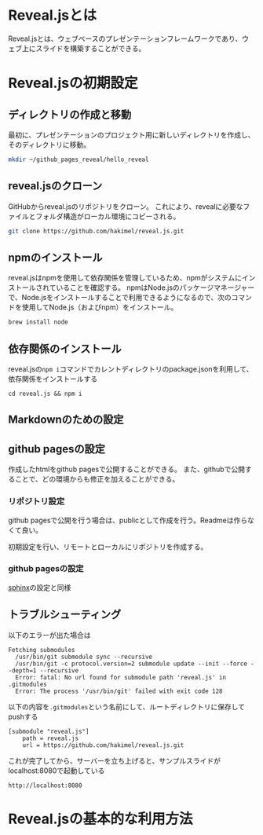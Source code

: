# Reveal.jsとは
Reveal.jsとは、ウェブベースのプレゼンテーションフレームワークであり、ウェブ上にスライドを構築することができる。


# Reveal.jsの初期設定
## ディレクトリの作成と移動
最初に、プレゼンテーションのプロジェクト用に新しいディレクトリを作成し、そのディレクトリに移動。

```bash
mkdir ~/github_pages_reveal/hello_reveal
```

## reveal.jsのクローン
GitHubからreveal.jsのリポジトリをクローン。
これにより、revealに必要なファイルとフォルダ構造がローカル環境にコピーされる。

```bash
git clone https://github.com/hakimel/reveal.js.git
```

## npmのインストール
reveal.jsはnpmを使用して依存関係を管理しているため、npmがシステムにインストールされていることを確認する。
npmはNode.jsのパッケージマネージャーで、Node.jsをインストールすることで利用できるようになるので、次のコマンドを使用してNode.js（およびnpm）をインストール。

```bash
brew install node
```

## 依存関係のインストール
reveal.jsの`npm i`コマンドでカレントディレクトリのpackage.jsonを利用して、依存関係をインストールする
```
cd reveal.js && npm i
```

## Markdownのための設定

## github pagesの設定
作成したhtmlをgithub pagesで公開することができる。
また、githubで公開することで、どの環境からも修正を加えることができる。

### リポジトリ設定
github pagesで公開を行う場合は、publicとして作成を行う。Readmeは作らなくて良い。

初期設定を行い、リモートとローカルにリポジトリを作成する。


### github pagesの設定
[sphinx](https://misakifujishiro.github.io/TECH/Sphinx/quickstart.html#github-pages)の設定と同様


## トラブルシューティング

以下のエラーが出た場合は
```
Fetching submodules
  /usr/bin/git submodule sync --recursive
  /usr/bin/git -c protocol.version=2 submodule update --init --force --depth=1 --recursive
  Error: fatal: No url found for submodule path 'reveal.js' in .gitmodules
  Error: The process '/usr/bin/git' failed with exit code 128
```

以下の内容を`.gitmodules`という名前にして、ルートディレクトリに保存してpushする
```
[submodule "reveal.js"]
    path = reveal.js
    url = https://github.com/hakimel/reveal.js.git
```






これが完了してから、サーバーを立ち上げると、サンプルスライドがlocalhost:8080で起動している
```
http://localhost:8080
```



# Reveal.jsの基本的な利用方法